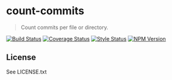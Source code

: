 # count-commits

> Count commits per file or directory.

[![Build Status][travis-image]][travis-url]
[![Coverage Status][coverage-image]][coverage-url]
[![Style Status][style-image]][style-url]
[![NPM Version][npm-image]][npm-url]

## License

See LICENSE.txt

[travis-image]:https://img.shields.io/travis/simonrenoult/count-commits/master.svg?style=flat-square
[travis-url]: https://travis-ci.org/simonrenoult/count-commits

[style-image]: https://img.shields.io/badge/code_style-prettier-ff69b4.svg?style=flat-square
[style-url]: https://prettier.io/

[coverage-image]: https://img.shields.io/coveralls/c/github/simonrenoult/count-commits.svg?style=flat-square
[coverage-url]: https://codecov.io/gh/simonrenoult/count-commits/branch/master

[npm-image]: https://img.shields.io/npm/v/count-commits.svg?style=flat-square
[npm-url]: https://www.npmjs.com/package/count-commits